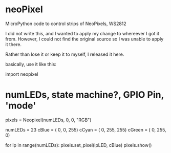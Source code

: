 # neoPixel
MicroPython code to control strips of NeoPixels, WS2812

I did not write this, and I wanted to apply my change to whereever I got it from.
However, I could not find the original source so I was unable to apply it there.

Rather than lose it or keep it to myself, I released it here.

basically, use it like this:

import neopixel

#                 numLEDs, state machine?, GPIO Pin, 'mode'
pixels = Neopixel(numLEDs,          0,     0,        "RGB")

numLEDs = 23
cBlue   = (  0,   0, 255)
cCyan   = (  0, 255, 255)
cGreen  = (  0, 255,   0)

for lp in range(numLEDs):
    pixels.set_pixel(lpLED, cBlue)
pixels.show()
